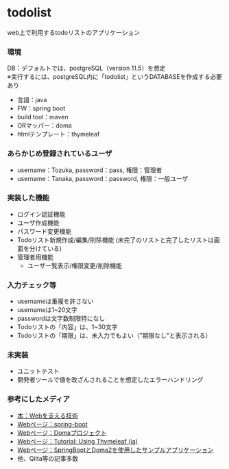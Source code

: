 # todolist

web上で利用するtodoリストのアプリケーション


### 環境
DB：デフォルトでは、postgreSQL（version 11.5）を想定  
※実行するには、postgreSQL内に「todolist」というDATABASEを作成する必要あり  

* 言語：java
* FW：spring boot
* build tool：maven
* ORマッパー：doma
* htmlテンプレート：thymeleaf

### あらかじめ登録されているユーザ
* username：Tozuka, password：pass, 権限：管理者
* username：Tanaka, password：password, 権限：一般ユーザ

### 実装した機能
* ログイン認証機能
* ユーザ作成機能
* パスワード変更機能
* Todoリスト新規作成/編集/削除機能
  (未完了のリストと完了したリストは画面を分けている)
* 管理者用機能
  * ユーザ一覧表示/権限変更/削除機能

### 入力チェック等
* usernameは重複を許さない
* usernameは1~20文字
* passwordは文字数制限特になし
* Todoリストの「内容」は、1~30文字
* Todoリストの「期限」は、未入力でもよい（"期限なし"と表示される）

### 未実装
* ユニットテスト
* 開発者ツールで値を改ざんされることを想定したエラーハンドリング

### 参考にしたメディア
* [本：Webを支える技術](https://www.amazon.co.jp/Web%E3%82%92%E6%94%AF%E3%81%88%E3%82%8B%E6%8A%80%E8%A1%93-HTTP%E3%80%81URI%E3%80%81HTML%E3%80%81%E3%81%9D%E3%81%97%E3%81%A6REST-WEB-PRESS-plus/dp/4774142042)
* [Webページ：spring-boot](https://spring.io/projects/spring-boot)
* [Webページ：Domaプロジェクト](http://doma.seasar.org/index.html)
* [Webページ：Tutorial: Using Thymeleaf (ja)](https://www.thymeleaf.org/doc/tutorials/2.1/usingthymeleaf_ja.html)
* [Webページ：SpringBootとDoma2を使用したサンプルアプリケーション](https://springboot-domamaster-maintenance-sample.readthedocs.io/ja/latest/index.html)
* 他、Qiita等の記事多数
